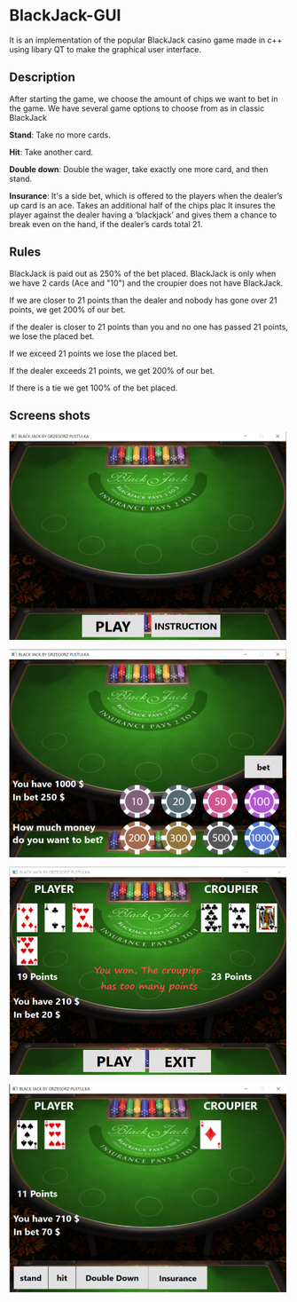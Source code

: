 # BlackJack-GUI

It is an implementation of the popular BlackJack casino game made in c++ using libary QT to make the graphical user interface.

## Description

After starting the game, we choose the amount of chips we want to bet in the game.
We have several game options to choose from as in classic BlackJack

<b>Stand</b>: Take no more cards.

<b>Hit</b>: Take another card.

<b>Double down</b>: Double the wager, take exactly one more card, and then stand. 

<b>Insurance</b>: It's a side bet, which is offered to the players when the dealer’s up card is an ace. Takes an additional half of the chips plac                                It insures the player against the dealer having a ‘blackjack’ and gives them a chance to break even on the hand, if the dealer’s                                cards total 21.

## Rules

BlackJack is paid out as 250% of the bet placed. BlackJack is only when we have 2 cards (Ace and "10") and the croupier does not have BlackJack.

If we are closer to 21 points than the dealer and nobody has gone over 21 points, we get 200% of our bet.

if the dealer is closer to 21 points than you and no one has passed 21 points, we lose the placed bet.

If we exceed 21 points we lose the placed bet.

If the dealer exceeds 21 points, we get 200% of our bet.

If there is a tie we get 100% of the bet placed.





## Screens shots

<img
  src="/pictures/menu.png"
  alt="Menu"
  title="Black Jack Menu"
  width="500"
  height="375"
  style="display: inline-block; margin: 0 auto">

<img
  src="/pictures/bet.png"
  alt="bet"
  title="Black Jack bet"
  width="500"
  height="375"
  style="display: inline-block; margin: 0 auto">
  
<img
  src="/pictures/result.png"
  alt="bet"
  title="Black Jack end result"
  width="500"
  height="375"
  style="display: inline-block; margin: 0 auto">
  
<img
  src="/pictures/choose.png"
  alt="bet"
  title="Black Jack choose"
  width="500"
  height="375"
  style="display: inline-block; margin: 0 auto">
